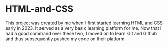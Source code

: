 # HTML-and-CSS
This project was created by me when I first started learning HTML and CSS early in 2023.
 It served as a very basic learning platform for me. 
Now that I had a good command over these two, I moved on to learn Git and Github and thus subsequently pushed my code on their platform. 